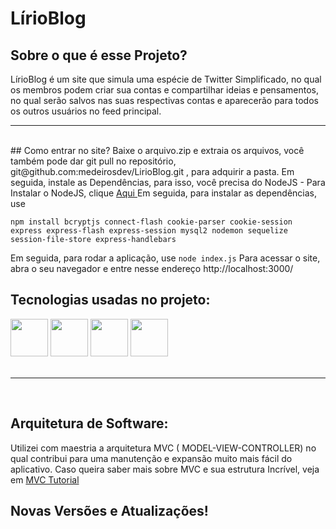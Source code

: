 ﻿# LírioBlog

## Sobre o que é esse Projeto?
LírioBlog é um site que simula uma espécie de Twitter Simplificado, no qual os membros podem criar sua contas e compartilhar ideias e pensamentos, no qual serão salvos nas suas respectivas contas e aparecerão para todos os outros usuários no feed principal.
<br/>
<hr/>
<br/>
## Como entrar no site?
Baixe o arquivo.zip e extraia os arquivos, você também pode dar git pull no repositório, git@github.com:medeirosdev/LirioBlog.git , para adquirir a pasta.
Em seguida, instale as Dependências, para isso, você precisa do NodeJS
- Para Instalar o NodeJS, clique <a href="https://nodejs.org/en/"> Aqui </a>
Em seguida, para instalar as dependências, use 

``` npm install bcryptjs connect-flash cookie-parser cookie-session express express-flash express-session mysql2 nodemon sequelize session-file-store express-handlebars ```

Em seguida, para rodar a aplicação, use ``` node index.js ```
Para acessar o site, abra o seu navegador e entre nesse endereço http://localhost:3000/

## Tecnologias usadas no projeto:
<div>
<img width="60px" src="https://cdn.jsdelivr.net/gh/devicons/devicon/icons/javascript/javascript-original.svg" />
<img width="60px" src="https://cdn.jsdelivr.net/gh/devicons/devicon/icons/nodejs/nodejs-original-wordmark.svg"/>
<img width="60px" src="https://cdn.jsdelivr.net/gh/devicons/devicon/icons/mysql/mysql-original-wordmark.svg" />
<img width="60px" src="https://cdn.jsdelivr.net/gh/devicons/devicon/icons/express/express-original-wordmark.svg"/>
</div>
<br/>
<hr/>
<br/>

## Arquitetura de Software:
Utilizei com maestria a arquitetura MVC ( MODEL-VIEW-CONTROLLER) no qual contribui para uma manutenção e expansão muito mais fácil do aplicativo.
Caso queira saber mais sobre MVC e sua estrutura Incrível, veja em <a href="https://www.devmedia.com.br/introducao-ao-padrao-mvc/29308"> MVC Tutorial </a>

## Novas Versões e Atualizações!


          

          


          

          
